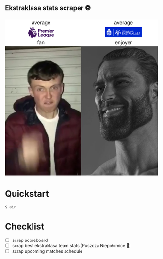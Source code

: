 ## Ekstraklasa stats scraper :soccer:

![average enjoyer](/assets/58q6lo.png)

# Quickstart

```bash
$ air
```

# Checklist

- [ ] scrap scoreboard
- [ ] scrap best ekstraklasa team stats (Puszcza Niepołomice :evergreen_tree:)
- [ ] scrap upcoming matches schedule
